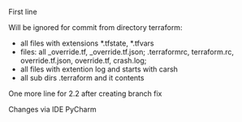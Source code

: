 First line

Will be ignored for commit from directory terraform:
- all files with extensions *.tfstate, *.tfvars
- files: all _override.tf, _override.tf.json; .terraformrc, terraform.rc, override.tf.json, override.tf, crash.log;
- all files with extention log and starts with carsh
- all sub dirs .terraform and it contents

One more line for 2.2 after creating branch fix


Changes via IDE PyCharm
